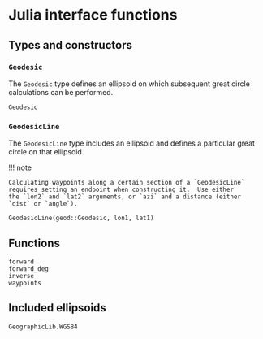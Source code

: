 # Julia interface functions

## Types and constructors

### `Geodesic`
The `Geodesic` type defines an ellipsoid on which subsequent great circle
calculations can be performed.

```@docs
Geodesic
```

### `GeodesicLine`
The `GeodesicLine` type includes an ellipsoid and defines a particular great
circle on that ellipsoid.

!!! note

    Calculating waypoints along a certain section of a `GeodesicLine`
    requires setting an endpoint when constructing it.  Use either
    the `lon2` and `lat2` arguments, or `azi` and a distance (either
    `dist` or `angle`).

```@docs
GeodesicLine(geod::Geodesic, lon1, lat1)
```


## Functions
```@docs
forward
forward_deg
inverse
waypoints
```

## Included ellipsoids
```@docs
GeographicLib.WGS84
```
